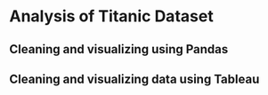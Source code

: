 # Analysis of Titanic Dataset 

## Cleaning and visualizing using Pandas 
## Cleaning and visualizing data using Tableau 
